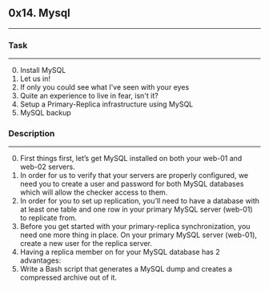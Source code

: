 ## 0x14. Mysql
---

### Task
---

0. Install MySQL 
1. Let us in! 
2. If only you could see what I've seen with your eyes
3. Quite an experience to live in fear, isn't it? 
4. Setup a Primary-Replica infrastructure using MySQL
5. MySQL backup 

### Description
---

0. First things first, let’s get MySQL installed on both your web-01 and web-02 servers.
1. In order for us to verify that your servers are properly configured, we need you to create a user and password for both MySQL databases which will allow the checker access to them.
2. In order for you to set up replication, you’ll need to have a database with at least one table and one row in your primary MySQL server (web-01) to replicate from.
3. Before you get started with your primary-replica synchronization, you need one more thing in place. On your primary MySQL server (web-01), create a new user for the replica server.
4. Having a replica member on for your MySQL database has 2 advantages:
5. Write a Bash script that generates a MySQL dump and creates a compressed archive out of it.
